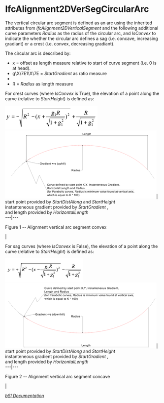 IfcAlignment2DVerSegCircularArc
===============================
The vertical circular arc segment is defined as an arc using the inherited
attributes from _IfcAlignment2DVerticalSegment_ and the following additional
curve parameters _Radius_ as the radius of the circular arc, and _IsConvex_ to
indicate the whether the circular arc defines a sag (i.e. concave, increasing
gradiant) or a crest (i.e. convex, decreasing gradiant).  
  
The circular arc is described by:  
  
* x = offset as length measure relative to start of curve segment (i.e. 0 is at head).  
* g\X\7E1\X\7E = _StartGradient_ as ratio measure  
*   
* R = _Radius_ as length measure  
  
For crest curves (where _IsConvex_ is True), the elevation of a point along
the curve (relative to _StartHeight_) is defined as:  
  
![Image](figures/ifcalignment2dversegcirculararc-formula-concave.png)  
![](figures/ifcalignment2dversegcirculararc-convex.png)| start point provided
by _StartDistAlong_ and _StartHeight_  
instanteneous gradient provided by _StartGradient_ ,  
and length provided by _HorizontalLength_  
---|---  
  

Figure 1 -- Alignment vertical arc segment convex

|  
  
  
  
  
  
For sag curves (where _IsConvex_ is False), the elevation of a point along the
curve (relative to _StartHeight_) is defined as:  
  
![Image](figures/ifcalignment2dversegcirculararc-formula-convex.png)  
![](figures/ifcalignment2dversegcirculararc-concave.png)| start point provided
by _StartDistAlong_ and _StartHeight_  
instanteneous gradient provided by _StartGradient_ ,  
and length provided by _HorizontalLength_  
---|---  
  

Figure 2 -- Alignment vertical arc segment concave

|  
  
  
[ _bSI
Documentation_](https://standards.buildingsmart.org/IFC/DEV/IFC4_2/FINAL/HTML/schema/ifcgeometricconstraintresource/lexical/ifcalignment2dversegcirculararc.htm)


